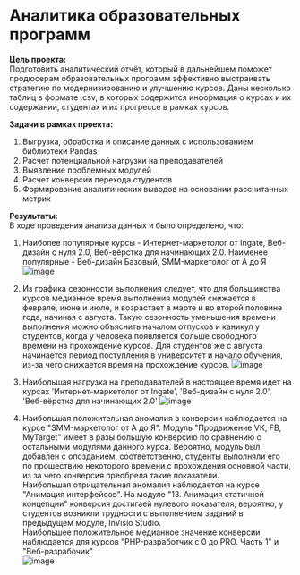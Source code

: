 # Аналитика образовательных программ
**Цель проекта:**
&nbsp;&nbsp;&nbsp;&nbsp;
<br>
Подготовить аналитический отчёт, который в дальнейшем поможет продюсерам образовательных программ эффективно выстраивать стратегию по модернизированию и улучшению курсов. Даны несколько таблиц в формате .csv, в которых содержится информация о курсах и их содержании, студентах и их прогрессе в рамках курсов.
 

**Задачи в рамках проекта:**
&nbsp;&nbsp;&nbsp;&nbsp;
<br>
1.	Выгрузка, обработка и описание данных с использованием библиотеки Pandas
2.	Расчет потенциальной нагрузки на преподавателей
3.	Выявление проблемных модулей
4.	Расчет конверсии перехода студентов
5.	Формирование аналитических выводов на основании рассчитанных метрик

 
**Результаты:**
&nbsp;&nbsp;&nbsp;&nbsp;
<br>
В ходе проведения анализа данных и было определено, что:

1.	Наиболее популярные курсы - Интернет-маркетолог от Ingate, Веб-дизайн с нуля 2.0, Веб-вёрстка для начинающих 2.0. Наименее популярные - Веб-дизайн Базовый, SMM-маркетолог от А до Я
![image](https://github.com/MTiuD/Educational-program-analytics/assets/142752444/e04a8ae6-6158-4ad2-a597-839b1979abd9)


2.	Из графика сезонности выполнения следует, что для большинства курсов медианное время выполнения модулей снижается в феврале, июне и июле, и возрастает в марте и во второй половине года, начиная с августа. Такую сезонность уменьшения времени выполнения можно объяснить началом отпусков и каникул у студентов, когда у человека появляется больше свободного времени на прохождение курсов. Для студентов же с августа начинается период поступления в университет и начало обучения, из-за чего снижается время на прохождение курсов.
![image](https://github.com/MTiuD/Educational-program-analytics/assets/142752444/e6aed1a0-46df-4ec3-b37e-fc035053faf4)


3.	Наибольшая нагрузка на преподавателей в настоящее время идет на курсах 'Интернет-маркетолог от Ingate', 'Веб-дизайн с нуля 2.0', 'Веб-вёрстка для начинающих 2.0'
![image](https://github.com/MTiuD/Educational-program-analytics/assets/142752444/d02c594c-d19a-4285-8520-d0d85977655b)

4.	Наибольшая положительная аномалия в конверсии наблюдается на курсе "SMM-маркетолог от А до Я". Модуль "Продвижение VK, FB, MyTarget" имеет в разы большую конверсию по сравнению с остальными модулями данного курса. Вероятно, модуль был добавлен с опозданием, соответственно, студенты выполняли его по прошествию некоторого времени c прохождения основной части, из за чего конверсия преобрела такие показатели. <br>
Наибольшая отрицательная аномалия наблюдается на курсе "Анимация интерфейсов". На модуле "13. Анимация статичной концепции" конверсия достигаей нулевого показателя, вероятно, у студентов возникли трудности с выполнением заданий в предыдущем модуле, InVisio Studio. <br>
Наибольшее положительное медианное значение конверсии наблюдается для курсов "PHP-разработчик с 0 до PRO. Часть 1" и "Веб-разрабочик" <br>
![image](https://github.com/MTiuD/Educational-program-analytics/assets/142752444/df1a92ee-4081-401c-b584-491485111684)






<br><br> 
